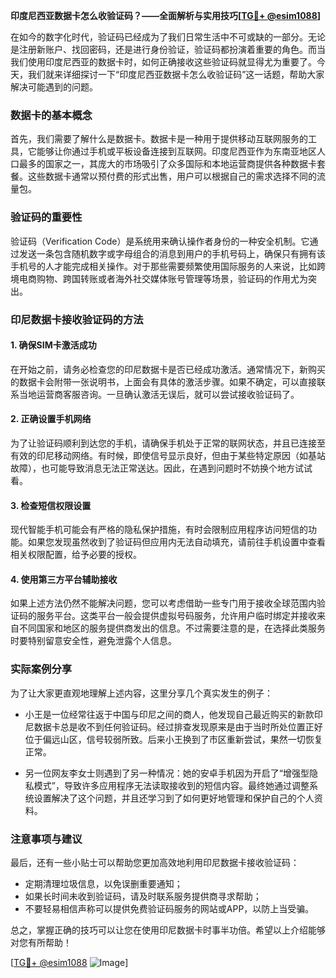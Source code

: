 **印度尼西亚数据卡怎么收验证码？——全面解析与实用技巧[[TG💪+ @esim1088](https://t.me/s/esim1088)]**

在如今的数字化时代，验证码已经成为了我们日常生活中不可或缺的一部分。无论是注册新账户、找回密码，还是进行身份验证，验证码都扮演着重要的角色。而当我们使用印度尼西亚的数据卡时，如何正确接收这些验证码就显得尤为重要了。今天，我们就来详细探讨一下“印度尼西亚数据卡怎么收验证码”这一话题，帮助大家解决可能遇到的问题。

### 数据卡的基本概念

首先，我们需要了解什么是数据卡。数据卡是一种用于提供移动互联网服务的工具，它能够让你通过手机或平板设备连接到互联网。印度尼西亚作为东南亚地区人口最多的国家之一，其庞大的市场吸引了众多国际和本地运营商提供各种数据卡套餐。这些数据卡通常以预付费的形式出售，用户可以根据自己的需求选择不同的流量包。

### 验证码的重要性

验证码（Verification Code）是系统用来确认操作者身份的一种安全机制。它通过发送一条包含随机数字或字母组合的消息到用户的手机号码上，确保只有拥有该手机号的人才能完成相关操作。对于那些需要频繁使用国际服务的人来说，比如跨境电商购物、跨国转账或者海外社交媒体账号管理等场景，验证码的作用尤为突出。

### 印尼数据卡接收验证码的方法

#### 1. 确保SIM卡激活成功
在开始之前，请务必检查您的印尼数据卡是否已经成功激活。通常情况下，新购买的数据卡会附带一张说明书，上面会有具体的激活步骤。如果不确定，可以直接联系当地运营商客服咨询。一旦确认激活无误后，就可以尝试接收验证码了。

#### 2. 正确设置手机网络
为了让验证码顺利到达您的手机，请确保手机处于正常的联网状态，并且已连接至有效的印尼移动网络。有时候，即使信号显示良好，但由于某些特定原因（如基站故障），也可能导致消息无法正常送达。因此，在遇到问题时不妨换个地方试试看。

#### 3. 检查短信权限设置
现代智能手机可能会有严格的隐私保护措施，有时会限制应用程序访问短信的功能。如果您发现虽然收到了验证码但应用内无法自动填充，请前往手机设置中查看相关权限配置，给予必要的授权。

#### 4. 使用第三方平台辅助接收
如果上述方法仍然不能解决问题，您可以考虑借助一些专门用于接收全球范围内验证码的服务平台。这类平台一般会提供虚拟号码服务，允许用户临时绑定并接收来自不同国家和地区的服务提供商发出的信息。不过需要注意的是，在选择此类服务时要特别留意安全性，避免泄露个人信息。

### 实际案例分享

为了让大家更直观地理解上述内容，这里分享几个真实发生的例子：

- 小王是一位经常往返于中国与印尼之间的商人，他发现自己最近购买的新款印尼数据卡总是收不到任何验证码。经过排查发现原来是由于当时所处位置正好位于偏远山区，信号较弱所致。后来小王换到了市区重新尝试，果然一切恢复正常。
  
- 另一位网友李女士则遇到了另一种情况：她的安卓手机因为开启了“增强型隐私模式”，导致许多应用程序无法读取接收到的短信内容。最终她通过调整系统设置解决了这个问题，并且还学习到了如何更好地管理和保护自己的个人资料。

### 注意事项与建议

最后，还有一些小贴士可以帮助您更加高效地利用印尼数据卡接收验证码：

- 定期清理垃圾信息，以免误删重要通知；
- 如果长时间未收到验证码，请及时联系服务提供商寻求帮助；
- 不要轻易相信声称可以提供免费验证码服务的网站或APP，以防上当受骗。

总之，掌握正确的技巧可以让您在使用印尼数据卡时事半功倍。希望以上介绍能够对您有所帮助！

[[TG💪+ @esim1088](https://t.me/s/esim1088) ![Image](https://i.postimg.cc/4NQfJmqS/Snipaste-2025-05-13-00-14-12.png)]
